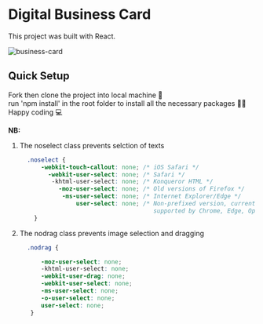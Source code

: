 
# Digital Business Card 
This project was built with React.

![business-card](https://user-images.githubusercontent.com/77986239/219899304-66930e0e-63f2-4e7e-ba34-354b32daca0f.PNG)

## Quick Setup
Fork then clone the project into local machine 🍴\
run 'npm install' in the root folder to install all the necessary packages 👩‍💻\
Happy coding 💻

**NB:**

1. The noselect class prevents selction of texts
    ```css
      .noselect {
          -webkit-touch-callout: none; /* iOS Safari */
            -webkit-user-select: none; /* Safari */
             -khtml-user-select: none; /* Konqueror HTML */
               -moz-user-select: none; /* Old versions of Firefox */
                -ms-user-select: none; /* Internet Explorer/Edge */
                    user-select: none; /* Non-prefixed version, currently
                                          supported by Chrome, Edge, Opera and Firefox */
        }
    ```

1. The nodrag class prevents image selection and dragging
    ```css
      .nodrag {  

          -moz-user-select: none;
          -khtml-user-select: none;
          -webkit-user-drag: none;
          -webkit-user-select: none;
          -ms-user-select: none;
          -o-user-select: none;
          user-select: none;
       }
    ```

